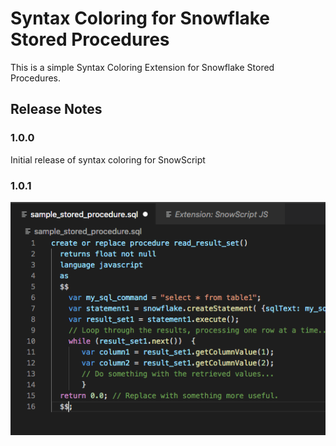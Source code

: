 # Syntax Coloring for Snowflake Stored Procedures

This is a simple Syntax Coloring Extension for Snowflake Stored Procedures.


## Release Notes


### 1.0.0

Initial release of syntax coloring for SnowScript

### 1.0.1

![sample](./sample_procedure.png)
